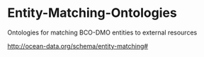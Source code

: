 Entity-Matching-Ontologies
==========================

Ontologies for matching BCO-DMO entities to external resources

http://ocean-data.org/schema/entity-matching#
